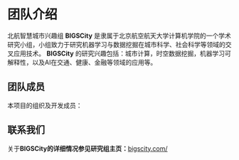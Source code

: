 # 团队介绍

北航智慧城市兴趣组 <strong>BIGSCity</strong> 是隶属于北京航空航天大学计算机学院的一个学术研究小组，小组致力于研究机器学习与数据挖掘在城市科学、社会科学等领域的交叉应用技术。 <strong>BIGSCity</strong> 的研究兴趣包括：城市计算，时空数据挖掘，机器学习可解释性，以及AI在交通、健康、金融等领域的应用等。

## 团队成员

本项目的组织及开发成员：

## 联系我们

关于<strong>BIGSCity的详细情况参见研究组主页：</strong><a href="https://www.bigscity.com/" target="_blank">bigscity.com/</a>
